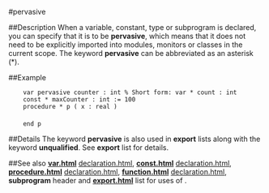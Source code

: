 
#pervasive

##Description
When a variable, constant, type or subprogram is declared, you can specify that it is to be **pervasive**, which means that it does not need to be explicitly imported into modules, monitors or classes in the current scope. The keyword **pervasive** can be abbreviated as an asterisk (*).



##Example



        var pervasive counter : int % Short form: var * count : int
        const * maxCounter : int := 100
        procedure * p ( x : real )
            
        end p
##Details
The keyword **pervasive** is also used in **export** lists along with the keyword **unqualified**. See **export** list for details.



##See also
**[var.html](var)** [declaration.html](declaration), **[const.html](const)** [declaration.html](declaration), **[procedure.html](procedure)** [declaration.html](declaration), **[function.html](function)** [declaration.html](declaration), **subprogram** header and **[export.html](export)** list for uses of **[](pervasive)**.


